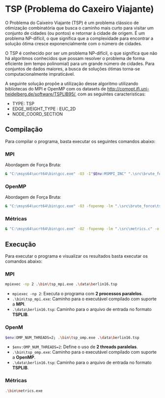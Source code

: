 # TSP (Problema do Caxeiro Viajante)

O Problema do Caixeiro Viajante (TSP) é um problema clássico de otimização combinatória que busca o caminho mais curto para visitar um conjunto de cidades (ou pontos) e retornar à cidade de origem. É um problema NP-difícil, o que significa que a complexidade para encontrar a solução ótima cresce exponencialmente com o número de cidades. 

O TSP é conhecido por ser um problema NP-difícil, o que significa que não há algoritmos conhecidos que possam resolver o problema de forma eficiente (em tempo polinomial) para um grande número de cidades. Para conjuntos de dados maiores, a busca de soluções ótimas torna-se computacionalmente impraticável. 

A seguinte solução propõe a utilização desse algoritmo utilizando bibliotecas do MPI e OpenMP com os datasets de http://comopt.ifi.uni-heidelberg.de/software/TSPLIB95/, com as seguintes caracteristicas:

- TYPE: TSP
- EDGE_WEIGHT_TYPE : EUC_2D
- NODE_COORD_SECTION

## Compilação

Para compilar o programa, basta executar os seguintes comandos abaixo:



### MPI

Abordagem de Força Bruta:

```bash
& "C:\msys64\ucrt64\bin\gcc.exe" -O3 -I"$Env:MSMPI_INC" ".\src\brute_force\tsp_mpi.c" -L"$Env:MSMPI_LIB64" -lmsmpi -lAdvapi32 -o ".\bin\tsp_mpi.exe"
```



### OpenMP

Abordagem de Força Bruta:

```bash
& "C:\msys64\ucrt64\bin\gcc.exe" -O3 -fopenmp -lm ".\src\brute_force\tsp_omp.c" -o ".\bin\tsp_omp.exe"
```



### Métricas

```bash
& "C:\msys64\ucrt64\bin\gcc.exe" -O2 -fopenmp -lm ".\src\metrics.c" -o ".\bin\metrics.exe"
```



## Execução

Para executar o programa e visualizar os resultados basta executar os comandos abaixo:


### MPI

```bash
mpiexec -np 2 .\bin\tsp_mpi.exe .\data\berlin16.tsp
```

- `mpiexec -np 2`: Executa o programa com **2 processos paralelos**.
- `.\bin\tsp_mpi.exe`: Caminho para o executável compilado com suporte a **MPI**.
- `.\data\berlin16.tsp`: Caminho para o arquivo de entrada no formato **TSPLIB**.


### OpenM

```bash
$env:OMP_NUM_THREADS=2; .\bin\tsp_omp.exe .\data\berlin16.tsp
```

- `$env:OMP_NUM_THREADS=2`: Define o uso de **2 threads paralelas**.
- `.\bin\tsp_omp.exe`: Caminho para o executável compilado com suporte a **OpenMP**.
- `.\data\berlin16.tsp`: Caminho para o arquivo de entrada no formato **TSPLIB**.


### Métricas

```bash
.\bin\metrics.exe
```